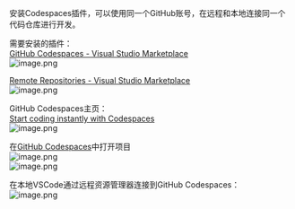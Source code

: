 安装Codespaces插件，可以使用同一个GitHub账号，在远程和本地连接同一个代码仓库进行开发。

需要安装的插件：<br />[GitHub Codespaces - Visual Studio Marketplace](https://marketplace.visualstudio.com/items?itemName=GitHub.codespaces)<br />![image.png](https://cdn.nlark.com/yuque/0/2022/png/2213540/1671155774400-0b34c67e-f591-4283-8fb3-8c8b466e5c35.png#averageHue=%23e6eaed&clientId=u9000046c-d276-4&from=paste&height=199&id=u31f7425e&originHeight=199&originWidth=1003&originalType=binary&ratio=1&rotation=0&showTitle=false&size=25054&status=done&style=none&taskId=u873dab2c-5e7d-4d38-b985-3f7a1d8e7c4&title=&width=1003)

[Remote Repositories - Visual Studio Marketplace](https://marketplace.visualstudio.com/items?itemName=ms-vscode.remote-repositories)<br />![image.png](https://cdn.nlark.com/yuque/0/2022/png/2213540/1671156294818-f5af4629-ed8c-4238-a397-2cdbd3058921.png#averageHue=%23dfe8f0&clientId=u9000046c-d276-4&from=paste&height=197&id=u1eacb9a0&originHeight=197&originWidth=1047&originalType=binary&ratio=1&rotation=0&showTitle=false&size=19794&status=done&style=none&taskId=u9652e6d0-d63f-4adc-a190-348f560ae0c&title=&width=1047)

GitHub Codespaces主页：<br />[Start coding instantly with Codespaces](https://github.com/features/codespaces)<br />![image.png](https://cdn.nlark.com/yuque/0/2022/png/2213540/1671156078448-f298a925-922e-46ea-b979-a547ba7e0216.png#averageHue=%23101320&clientId=u9000046c-d276-4&from=paste&height=910&id=ua33f5433&originHeight=910&originWidth=1866&originalType=binary&ratio=1&rotation=0&showTitle=false&size=160587&status=done&style=none&taskId=ueb95e0c2-d308-4a18-9be5-c3a5ccdcf2e&title=&width=1866)

在[GitHub Codespaces](https://github.com/codespaces)中打开项目<br />![image.png](https://cdn.nlark.com/yuque/0/2022/png/2213540/1671171540938-023ac9ba-4cd5-48f6-8958-05e49e1b04d6.png#averageHue=%2352b068&clientId=u4373522f-a944-4&from=paste&height=633&id=ue134ae20&originHeight=633&originWidth=1891&originalType=binary&ratio=1&rotation=0&showTitle=false&size=69943&status=done&style=none&taskId=u47478e39-6280-41df-b80e-234af865170&title=&width=1891)<br />![image.png](https://cdn.nlark.com/yuque/0/2022/png/2213540/1671155925331-05073736-3388-40d2-872e-2a48bdf7860f.png#averageHue=%23beab65&clientId=u9000046c-d276-4&from=paste&height=1032&id=u50233a2e&originHeight=1032&originWidth=1920&originalType=binary&ratio=1&rotation=0&showTitle=false&size=248216&status=done&style=none&taskId=u6a99769f-fab5-416f-b7fd-361bfd40af2&title=&width=1920)

在本地VSCode通过远程资源管理器连接到GitHub Codespaces：<br />![image.png](https://cdn.nlark.com/yuque/0/2022/png/2213540/1671157622163-b37a98e5-b7e8-40d7-818b-d143dc2d63f1.png#averageHue=%233d5563&clientId=u9000046c-d276-4&from=paste&height=443&id=u0ebe086f&originHeight=443&originWidth=372&originalType=binary&ratio=1&rotation=0&showTitle=false&size=46610&status=done&style=none&taskId=ubc82c0ab-a16d-49d9-9195-15ab00c0411&title=&width=372)



